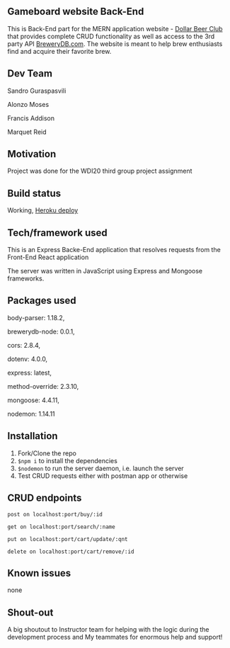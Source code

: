 ## Gameboard website Back-End
This is Back-End part for the MERN application website - [Dollar Beer Club](https://github.com/codenamequet/beer-club-front-end) that provides complete CRUD functionality as well as access to the 3rd party API [BreweryDB.com](http://www.brewerydb.com/). The website is meant to help brew enthusiasts find and acquire their favorite brew.


## Dev Team
Sandro Guraspasvili

Alonzo Moses

Francis Addison

Marquet Reid


## Motivation
Project was done for the WDI20 third group project assignment


## Build status
Working, [Heroku deploy](https://dbc-project3-backend.herokuapp.com/)


## Tech/framework used
This is an Express Backe-End application that resolves requests from the Front-End React application

The server was written in JavaScript using Express and Mongoose frameworks.


## Packages used

body-parser: 1.18.2,
    
brewerydb-node: 0.0.1,
    
cors: 2.8.4,
    
dotenv: 4.0.0,
    
express: latest,
    
method-override: 2.3.10,
    
mongoose: 4.4.11,
    
nodemon: 1.14.11


## Installation
1. Fork/Clone the repo
2. ```$npm i``` to install the dependencies
3. ```$nodemon``` to run the server daemon, i.e. launch the server
4. Test CRUD requests either with postman app or otherwise

## CRUD endpoints
```post on localhost:port/buy/:id```


```get on localhost:port/search/:name```


```put on localhost:port/cart/update/:qnt```


```delete on localhost:port/cart/remove/:id```


## Known issues
none


## Shout-out
A big shoutout to Instructor team for helping with the logic during the development process and My teammates for enormous help and support!
